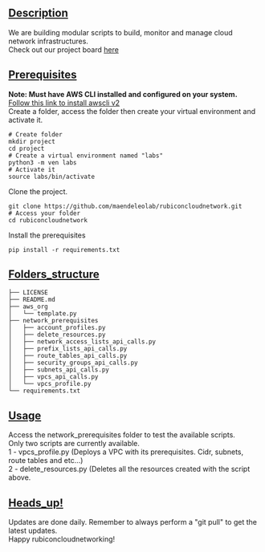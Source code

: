 

## [Description](#Description)

We are building modular scripts to build, monitor and manage cloud network infrastructures.<br>
Check out our project board [here](https://github.com/users/maendeleolab/projects/3/views/1?pane=info)

## [Prerequisites](#Prerequisites)

**Note: Must have AWS CLI installed and configured on your system.**<br>
[Follow this link to install awscli v2](https://docs.aws.amazon.com/cli/latest/userguide/getting-started-install.html) <br>
Create a folder, access the folder then create your virtual environment and activate it.
```
# Create folder
mkdir project
cd project
# Create a virtual environment named "labs"
python3 -m ven labs
# Activate it
source labs/bin/activate
```

Clone the project.
```
git clone https://github.com/maendeleolab/rubiconcloudnetwork.git
# Access your folder
cd rubiconcloudnetwork
```

Install the prerequisites
```
pip install -r requirements.txt
```

## [Folders_structure](#Folders_structure)

```
├── LICENSE
├── README.md
├── aws_org
│   └── template.py
├── network_prerequisites
│   ├── account_profiles.py
│   ├── delete_resources.py
│   ├── network_access_lists_api_calls.py
│   ├── prefix_lists_api_calls.py
│   ├── route_tables_api_calls.py
│   ├── security_groups_api_calls.py
│   ├── subnets_api_calls.py
│   ├── vpcs_api_calls.py
│   └── vpcs_profile.py
└── requirements.txt
```

## [Usage](#Usage)

Access the network_prerequisites folder to test the available scripts.<br>
Only two scripts are currently available.<br>
1 - vpcs_profile.py (Deploys a VPC with its prerequisites. Cidr, subnets, route tables and etc...)<br>
2 - delete_resources.py (Deletes all the resources created with the script above.

## [Heads_up!](#Heads_up!)
Updates are done daily. Remember to always perform a "git pull" to get the latest updates.<br> 
Happy rubiconcloudnetworking! 



